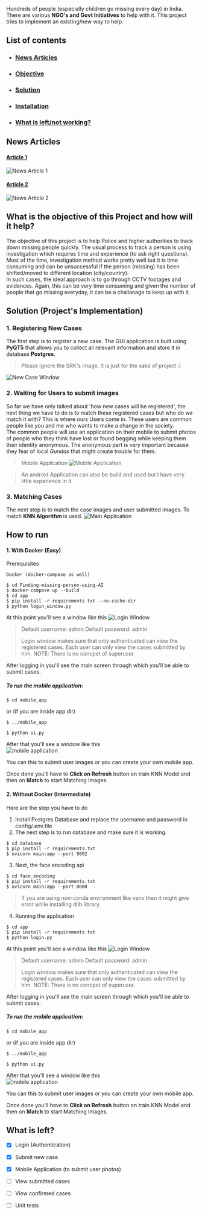 

Hundreds of people (especially children go missing every day) in India. There are various <b>NGO's and Govt Initiatives</b> to help with it. This project tries to implement an  existing/new way to help.

## List of contents
- ### [News Articles](#news-articles)
- ### [Objective](#what-is-the-objective-of-this-project-and-how-will-it-help)
- ### [Solution](#solution-projects-implementation)
- ### [Installation](#how-to-run)
- ### [What is left/not working?](#what-is-left)

## News Articles
#### [Article 1](https://www.thehindu.com/society/indias-missing-children-what-the-whatsapp-rumours-dont-tell-you/article24641527.ece)
![News Article 1](resources/news_1.PNG)
#### [Article 2](https://www.deccanchronicle.com/nation/current-affairs/250518/indias-children-174-go-missing-every-day-half-untraced.html)
![News Article 2](resources/news_2.PNG)


## What is the objective of this Project and how will it help?
The objective of this project is to help Police and higher authorities to track down missing people quickly. The usual process to track a person is using investigation which requires time and experience (to ask right questions). Most of the time, investigation method works pretty well but it is time consuming and can be unsuccessful if the person (missing) has been shifted/moved to different location (city/country).<br>
In such cases, the ideal approach is to go through CCTV footages and evidences. Again, this can be very time consuming and given the number of people that go missing everyday, it can be a challanage to keep up with it.<br>

## Solution (Project's Implementation)
### 1. Registering New Cases
The first step is to register a new case. The GUI application is built using <b>PyQT5</b> that allows you to collect all relevant information and store it in database <b>Postgres</b>.
> Please ignore the SRK's image. It is just for the sake of project :)

![New Case Window](resources/new_case.PNG)

### 2. Waiting for Users to submit images
So far we have only talked about 'how new cases will be registered', the next thing we have to do is to match these registered cases but who do we match it with? This is where ours Users come in. These users are common people like you and me who wants to make a change in the society.<br>
The common people will use an application on their mobile to submit photos of people who they think have lost or found begging while keeping them their identity anonymous. The anonymous part is very important because they fear of local <i>Gundas</i> that might create trouble for them.<br>
> Mobile Application
![Mobile Application](resources/mobile_application.PNG)

> An android Application can also be build and used but I have very little experience in it.
### 3. Matching Cases
The next step is to match the case images and user submitted images. To match <b>KNN Algorithm </b> is used.
![Main Application](resources/app_window.PNG)

## How to run
#### 1. With Docker (Easy)
Prerequisites
```
Docker (docker-compose as well)
```
```
$ cd Finding-missing-person-using-AI
$ docker-compose up --build
$ cd app
$ pip install -r requirements.txt --no-cache-dir
$ python login_window.py
```
At this point you'll see a window like this
![Login Window](resources/login_screen.PNG)

> Default username: admin
> Default password: admin
> 
> Login window makes sure that only authenticated can view the registered cases. Each user can only view the cases submitted by him.
> NOTE: There is no concpet of superuser.

After logging in you'll see the main screen through which you'll be able to submit cases.

##### To run the mobile application:
```
$ cd mobile_app
```
or (if you are inside app dir) 
```
$ ../mobile_app
```
```
$ python ui.py
```
After that you'll see a window like this<br>
![mobile application](resources/mobile_application.PNG)

You can this to submit user images or you can create your own mobile app.

Once done you'll have to <b>Click on Refresh</b> button on train KNN Model and then on <b>Match</b> to start Matching Images.

#### 2. Without Docker (Intermediate)
Here are the step you have to do
1. Install Postgres Database and replace the username and password in config/.env.file
2. The next step is to run database and make sure it is working.
```
$ cd database
$ pip install -r requirements.txt
$ uvicorn main:app --port 8002
```
3. Next, the face encoding api
```
$ cd face_encoding
$ pip install -r requirements.txt
$ uvicorn main:app --port 8000
```
> If you are using non-conda environment like venv then it might give error while installing dlib library.
4. Running  the application
```
$ cd app
$ pip install -r requirements.txt
$ python login.py
```
At this point you'll see a window like this
![Login Window](resources/login_screen.PNG)

> Default username: admin
> Default password: admin
> 
> Login window makes sure that only authenticated can view the registered cases. Each user can only view the cases submitted by him.
> NOTE: There is no concpet of superuser.

After logging in you'll see the main screen through which you'll be able to submit cases.

##### To run the mobile application:
```
$ cd mobile_app
```
or (if you are inside app dir) 
```
$ ../mobile_app
```
```
$ python ui.py
```
After that you'll see a window like this<br>
![mobile application](resources/mobile_application.PNG)

You can this to submit user images or you can create your own mobile app.

Once done you'll have to <b>Click on Refresh</b> button on train KNN Model and then on <b>Match</b> to start Matching Images.


## What is left?
 - [x] Login (Authentication)
 - [x] Submit new case
 - [x] Mobile Application (to submit user photos)
 - [ ] View submitted cases
 - [ ] View confirmed cases
 - [ ] Unit tests
 


